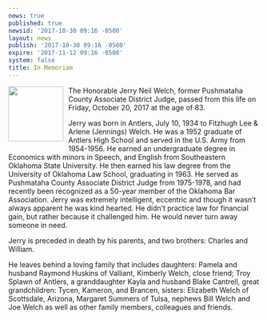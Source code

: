 ```yaml
---
news: true
published: true
newsid: '2017-10-30 09:16 -0500'
layout: news
publish: '2017-10-30 09:16 -0500'
expire: '2017-11-12 09:16 -0500'
system: false
title: In Memoriam
---
```

<img style="width: 110px; float: left; margin: 0 10px 10px 0;" src="http://www.oscn.net/images/news/jerry-welch.jpg" />
The Honorable Jerry Neil Welch, former Pushmataha County Associate District Judge, passed from this life on Friday, October 20, 2017 at the age of 83.

Jerry was born in Antlers, July 10, 1934 to Fitzhugh Lee & Arlene (Jennings) Welch. He was a 1952 graduate of Antlers High School and served in the U.S. Army from 1954-1956. He earned an undergraduate degree in Economics with minors in Speech, and English from Southeastern Oklahoma State University. He then earned his law degree from the University of Oklahoma Law School, graduating in 1963. He served as Pushmataha County Associate District Judge from 1975-1978, and had recently been recognized as a 50-year member of the Oklahoma Bar Association. Jerry was extremely intelligent, eccentric and though it wasn’t always apparent he was kind hearted. He didn’t practice law for financial gain, but rather because it challenged him. He would never turn away someone in need.

Jerry is preceded in death by his parents, and two brothers: Charles and William.

He leaves behind a loving family that includes daughters: Pamela and husband Raymond Huskins of Valliant, Kimberly Welch, close friend; Troy Splawn of Antlers, a granddaughter Kayla and husband Blake Cantrell, great grandchildren: Tycen, Kameron, and Brancen, sisters: Elizabeth Welch of Scottsdale, Arizona, Margaret Summers of Tulsa, nephews Bill Welch and Joe Welch as well as other family members, colleagues and friends.
